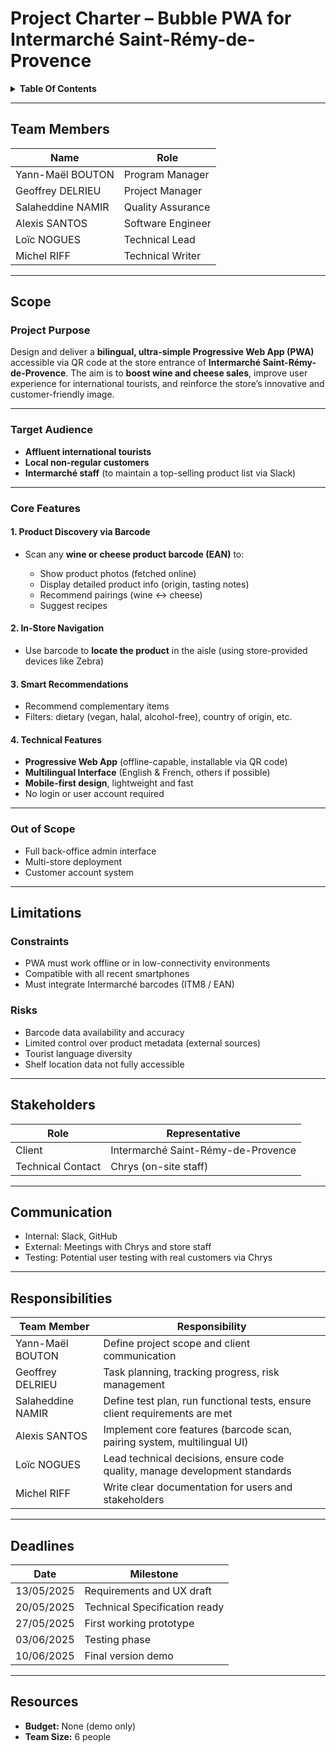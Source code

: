 
# Project Charter – Bubble PWA for Intermarché Saint-Rémy-de-Provence

<details>
<summary><b>Table Of Contents</b></summary>

  * [Team Members](#team-members)
  * [Scope](#scope)

    * [Project Purpose](#project-purpose)
    * [Target Audience](#target-audience)
    * [Core Features](#core-features)
    * [Out of Scope](#out-of-scope)
  * [Limitations](#limitations)

    * [Constraints](#constraints)
    * [Risks](#risks)
  * [Stakeholders](#stakeholders)
  * [Communication](#communication)
  * [Responsibilities](#responsibilities)
  * [Deadlines](#deadlines)
  * [Resources](#resources)

</details>

---

## Team Members

| Name              | Role              |
| ----------------- | ----------------- |
| Yann-Maël BOUTON  | Program Manager   |
| Geoffrey DELRIEU  | Project Manager   |
| Salaheddine NAMIR | Quality Assurance |
| Alexis SANTOS     | Software Engineer |
| Loïc NOGUES       | Technical Lead    |
| Michel RIFF       | Technical Writer  |

---

## Scope

### Project Purpose

Design and deliver a **bilingual, ultra-simple Progressive Web App (PWA)** accessible via QR code at the store entrance of **Intermarché Saint-Rémy-de-Provence**.
The aim is to **boost wine and cheese sales**, improve user experience for international tourists, and reinforce the store’s innovative and customer-friendly image.

---

### Target Audience

* **Affluent international tourists**
* **Local non-regular customers**
* **Intermarché staff** (to maintain a top-selling product list via Slack)

---

### Core Features

#### 1. Product Discovery via Barcode

* Scan any **wine or cheese product barcode (EAN)** to:

  * Show product photos (fetched online)
  * Display detailed product info (origin, tasting notes)
  * Recommend pairings (wine ↔ cheese)
  * Suggest recipes

#### 2. In-Store Navigation

* Use barcode to **locate the product** in the aisle (using store-provided devices like Zebra)

#### 3. Smart Recommendations

* Recommend complementary items
* Filters: dietary (vegan, halal, alcohol-free), country of origin, etc.

#### 4. Technical Features

* **Progressive Web App** (offline-capable, installable via QR code)
* **Multilingual Interface** (English & French, others if possible)
* **Mobile-first design**, lightweight and fast
* No login or user account required

---

### Out of Scope

* Full back-office admin interface
* Multi-store deployment
* Customer account system

---

## Limitations

### Constraints

* PWA must work offline or in low-connectivity environments
* Compatible with all recent smartphones
* Must integrate Intermarché barcodes (ITM8 / EAN)

### Risks

* Barcode data availability and accuracy
* Limited control over product metadata (external sources)
* Tourist language diversity
* Shelf location data not fully accessible

---

## Stakeholders

| Role              | Representative                     |
| ----------------- | ---------------------------------- |
| Client            | Intermarché Saint-Rémy-de-Provence |
| Technical Contact | Chrys (on-site staff)              |

---

## Communication

* Internal: Slack, GitHub
* External: Meetings with Chrys and store staff
* Testing: Potential user testing with real customers via Chrys

---

## Responsibilities

| Team Member       | Responsibility                                                              |
| ----------------- | --------------------------------------------------------------------------- |
| Yann-Maël BOUTON  | Define project scope and client communication                               |
| Geoffrey DELRIEU  | Task planning, tracking progress, risk management                           |
| Salaheddine NAMIR | Define test plan, run functional tests, ensure client requirements are met  |
| Alexis SANTOS     | Implement core features (barcode scan, pairing system, multilingual UI)     |
| Loïc NOGUES       | Lead technical decisions, ensure code quality, manage development standards |
| Michel RIFF       | Write clear documentation for users and stakeholders                        |

---

## Deadlines

| Date       | Milestone                     |
| ---------- | ----------------------------- |
| 13/05/2025 | Requirements and UX draft     |
| 20/05/2025 | Technical Specification ready |
| 27/05/2025 | First working prototype       |
| 03/06/2025 | Testing phase                 |
| 10/06/2025 | Final version demo            |

---

## Resources

* **Budget:** None (demo only)
* **Team Size:** 6 people



